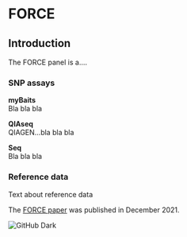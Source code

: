 # FORCE
## Introduction
The FORCE panel is a....  
  
### SNP assays  
**myBaits**  
Bla bla bla  
  
**QIAseq**  
QIAGEN...bla bla bla  

**Seq**  
Bla bla bla  

### Reference data  
Text about reference data  

The [FORCE paper](https://www.mdpi.com/2073-4425/12/12/1968/htm) was published in December 2021.  



![GitHub Dark](https://user-images.githubusercontent.com/94858193/151597244-7413fcb6-6e1f-4cde-b379-325b6dce2aa0.png)
